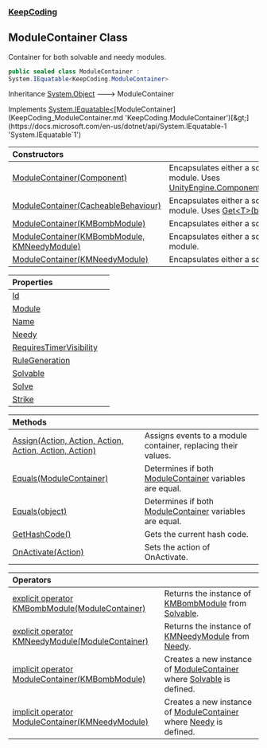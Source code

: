 ### [KeepCoding](KeepCoding.md 'KeepCoding')
## ModuleContainer Class
Container for both solvable and needy modules.  
```csharp
public sealed class ModuleContainer :
System.IEquatable<KeepCoding.ModuleContainer>
```

Inheritance [System.Object](https://docs.microsoft.com/en-us/dotnet/api/System.Object 'System.Object') &#129106; ModuleContainer  

Implements [System.IEquatable&lt;](https://docs.microsoft.com/en-us/dotnet/api/System.IEquatable-1 'System.IEquatable`1')[ModuleContainer](KeepCoding_ModuleContainer.md 'KeepCoding.ModuleContainer')[&gt;](https://docs.microsoft.com/en-us/dotnet/api/System.IEquatable-1 'System.IEquatable`1')  

| Constructors | |
| :--- | :--- |
| [ModuleContainer(Component)](KeepCoding_ModuleContainer_ModuleContainer(Component).md 'KeepCoding.ModuleContainer.ModuleContainer(Component)') | Encapsulates either a solvable or needy module. Uses [UnityEngine.Component.GetComponent&lt;&gt;](https://docs.microsoft.com/en-us/dotnet/api/UnityEngine.Component.GetComponent--1 'UnityEngine.Component.GetComponent``1').<br/> |
| [ModuleContainer(CacheableBehaviour)](KeepCoding_ModuleContainer_ModuleContainer(KeepCoding_CacheableBehaviour).md 'KeepCoding.ModuleContainer.ModuleContainer(KeepCoding.CacheableBehaviour)') | Encapsulates either a solvable or needy module. Uses [Get&lt;T&gt;(bool)](KeepCoding_CacheableBehaviour_Get_T_(bool).md 'KeepCoding.CacheableBehaviour.Get&lt;T&gt;(bool)').<br/> |
| [ModuleContainer(KMBombModule)](KeepCoding_ModuleContainer_ModuleContainer(KMBombModule).md 'KeepCoding.ModuleContainer.ModuleContainer(KMBombModule)') | Encapsulates either a solvable module.<br/> |
| [ModuleContainer(KMBombModule, KMNeedyModule)](KeepCoding_ModuleContainer_ModuleContainer(KMBombModule_KMNeedyModule).md 'KeepCoding.ModuleContainer.ModuleContainer(KMBombModule, KMNeedyModule)') | Encapsulates either a solvable or needy module.<br/> |
| [ModuleContainer(KMNeedyModule)](KeepCoding_ModuleContainer_ModuleContainer(KMNeedyModule).md 'KeepCoding.ModuleContainer.ModuleContainer(KMNeedyModule)') | Encapsulates either a solvable module.<br/> |

| Properties | |
| :--- | :--- |
| [Id](KeepCoding_ModuleContainer_Id.md 'KeepCoding.ModuleContainer.Id') |  |
| [Module](KeepCoding_ModuleContainer_Module.md 'KeepCoding.ModuleContainer.Module') |  |
| [Name](KeepCoding_ModuleContainer_Name.md 'KeepCoding.ModuleContainer.Name') |  |
| [Needy](KeepCoding_ModuleContainer_Needy.md 'KeepCoding.ModuleContainer.Needy') |  |
| [RequiresTimerVisibility](KeepCoding_ModuleContainer_RequiresTimerVisibility.md 'KeepCoding.ModuleContainer.RequiresTimerVisibility') |  |
| [RuleGeneration](KeepCoding_ModuleContainer_RuleGeneration.md 'KeepCoding.ModuleContainer.RuleGeneration') |  |
| [Solvable](KeepCoding_ModuleContainer_Solvable.md 'KeepCoding.ModuleContainer.Solvable') |  |
| [Solve](KeepCoding_ModuleContainer_Solve.md 'KeepCoding.ModuleContainer.Solve') |  |
| [Strike](KeepCoding_ModuleContainer_Strike.md 'KeepCoding.ModuleContainer.Strike') |  |

| Methods | |
| :--- | :--- |
| [Assign(Action, Action, Action, Action, Action, Action)](KeepCoding_ModuleContainer_Assign(System_Action_System_Action_System_Action_System_Action_System_Action_System_Action).md 'KeepCoding.ModuleContainer.Assign(System.Action, System.Action, System.Action, System.Action, System.Action, System.Action)') | Assigns events to a module container, replacing their values.<br/> |
| [Equals(ModuleContainer)](KeepCoding_ModuleContainer_Equals(KeepCoding_ModuleContainer).md 'KeepCoding.ModuleContainer.Equals(KeepCoding.ModuleContainer)') | Determines if both [ModuleContainer](KeepCoding_ModuleContainer.md 'KeepCoding.ModuleContainer') variables are equal.<br/> |
| [Equals(object)](KeepCoding_ModuleContainer_Equals(object).md 'KeepCoding.ModuleContainer.Equals(object)') | Determines if both [ModuleContainer](KeepCoding_ModuleContainer.md 'KeepCoding.ModuleContainer') variables are equal.<br/> |
| [GetHashCode()](KeepCoding_ModuleContainer_GetHashCode().md 'KeepCoding.ModuleContainer.GetHashCode()') | Gets the current hash code.<br/> |
| [OnActivate(Action)](KeepCoding_ModuleContainer_OnActivate(System_Action).md 'KeepCoding.ModuleContainer.OnActivate(System.Action)') | Sets the action of OnActivate.<br/> |

| Operators | |
| :--- | :--- |
| [explicit operator KMBombModule(ModuleContainer)](KeepCoding_ModuleContainer_op_ExplicitKMBombModule(KeepCoding_ModuleContainer).md 'KeepCoding.ModuleContainer.op_Explicit KMBombModule(KeepCoding.ModuleContainer)') | Returns the instance of [KMBombModule](https://docs.microsoft.com/en-us/dotnet/api/KMBombModule 'KMBombModule') from [Solvable](KeepCoding_ModuleContainer_Solvable.md 'KeepCoding.ModuleContainer.Solvable').<br/> |
| [explicit operator KMNeedyModule(ModuleContainer)](KeepCoding_ModuleContainer_op_ExplicitKMNeedyModule(KeepCoding_ModuleContainer).md 'KeepCoding.ModuleContainer.op_Explicit KMNeedyModule(KeepCoding.ModuleContainer)') | Returns the instance of [KMNeedyModule](https://docs.microsoft.com/en-us/dotnet/api/KMNeedyModule 'KMNeedyModule') from [Needy](KeepCoding_ModuleContainer_Needy.md 'KeepCoding.ModuleContainer.Needy').<br/> |
| [implicit operator ModuleContainer(KMBombModule)](KeepCoding_ModuleContainer_op_ImplicitKeepCoding_ModuleContainer(KMBombModule).md 'KeepCoding.ModuleContainer.op_Implicit KeepCoding.ModuleContainer(KMBombModule)') | Creates a new instance of [ModuleContainer](KeepCoding_ModuleContainer.md 'KeepCoding.ModuleContainer') where [Solvable](KeepCoding_ModuleContainer_Solvable.md 'KeepCoding.ModuleContainer.Solvable') is defined.<br/> |
| [implicit operator ModuleContainer(KMNeedyModule)](KeepCoding_ModuleContainer_op_ImplicitKeepCoding_ModuleContainer(KMNeedyModule).md 'KeepCoding.ModuleContainer.op_Implicit KeepCoding.ModuleContainer(KMNeedyModule)') | Creates a new instance of [ModuleContainer](KeepCoding_ModuleContainer.md 'KeepCoding.ModuleContainer') where [Needy](KeepCoding_ModuleContainer_Needy.md 'KeepCoding.ModuleContainer.Needy') is defined.<br/> |
